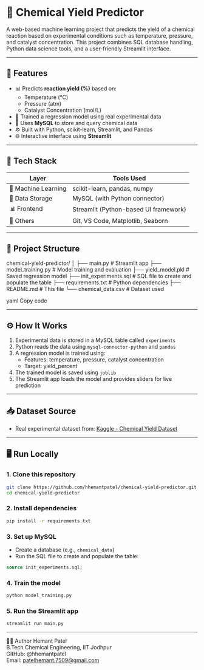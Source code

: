 # 🧪 Chemical Yield Predictor

A web-based machine learning project that predicts the yield of a chemical reaction based on experimental conditions such as temperature, pressure, and catalyst concentration. This project combines SQL database handling, Python data science tools, and a user-friendly Streamlit interface.

---

## 🚀 Features

- 📊 Predicts **reaction yield (%)** based on:
  - Temperature (°C)
  - Pressure (atm)
  - Catalyst Concentration (mol/L)
- 🧠 Trained a regression model using real experimental data
- 💾 Uses **MySQL** to store and query chemical data
- ⚙️ Built with Python, scikit-learn, Streamlit, and Pandas
- 🌐 Interactive interface using **Streamlit**

---

## 🧰 Tech Stack

| Layer              | Tools Used                                |
|--------------------|--------------------------------------------|
| 🧠 Machine Learning | scikit-learn, pandas, numpy               |
| 🧪 Data Storage     | MySQL (with Python connector)             |
| 📊 Frontend         | Streamlit (Python-based UI framework)     |
| 📁 Others           | Git, VS Code, Matplotlib, Seaborn         |

---

## 📂 Project Structure

chemical-yield-predictor/
│
├── main.py # Streamlit app
├── model_training.py # Model training and evaluation
├── yield_model.pkl # Saved regression model
├── init_experiments.sql # SQL file to create and populate the table
├── requirements.txt # Python dependencies
├── README.md # This file
└── chemical_data.csv # Dataset used

yaml
Copy code

---

## ⚙️ How It Works

1. Experimental data is stored in a MySQL table called `experiments`
2. Python reads the data using `mysql-connector-python` and `pandas`
3. A regression model is trained using:
   - Features: temperature, pressure, catalyst concentration
   - Target: yield_percent
4. The trained model is saved using `joblib`
5. The Streamlit app loads the model and provides sliders for live prediction

---

## 📥 Dataset Source

- Real experimental dataset from: [Kaggle - Chemical Yield Dataset](https://www.kaggle.com/datasets/ayushbarnawal/chemical-yield)

---


## 🖥️ Run Locally

### 1. Clone this repository

```bash
git clone https://github.com/hhemantpatel/chemical-yield-predictor.git
cd chemical-yield-predictor
```

### 2. Install dependencies

```bash
pip install -r requirements.txt
```

### 3. Set up MySQL

- Create a database (e.g., `chemical_data`)
- Run the SQL file to create and populate the table:

```sql
source init_experiments.sql;
```

### 4. Train the model

```bash
python model_training.py
```

### 5. Run the Streamlit app

```bash
streamlit run main.py
```

---

👨‍💻 Author
Hemant Patel  
B.Tech Chemical Engineering, IIT Jodhpur  
GitHub: @hhemantpatel  
Email: patelhemant.7509@gmail.com


